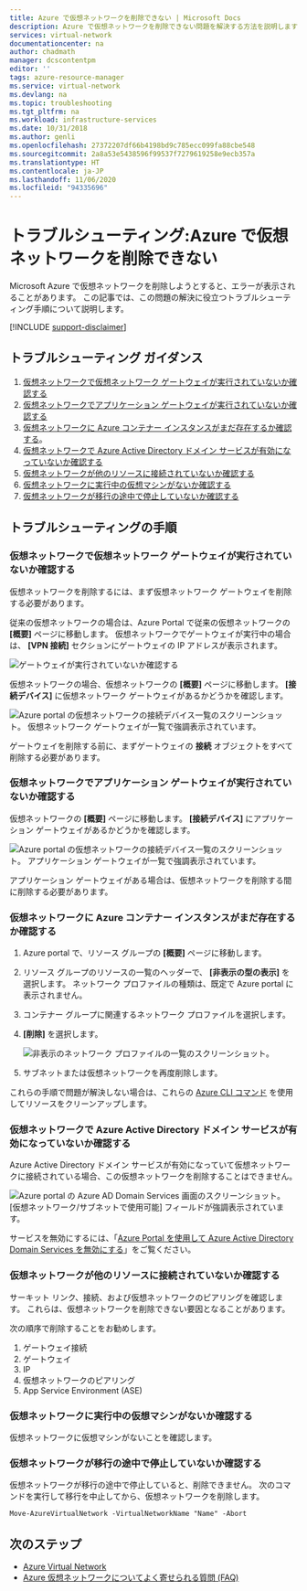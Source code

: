 ```yaml
---
title: Azure で仮想ネットワークを削除できない | Microsoft Docs
description: Azure で仮想ネットワークを削除できない問題を解決する方法を説明します。
services: virtual-network
documentationcenter: na
author: chadmath
manager: dcscontentpm
editor: ''
tags: azure-resource-manager
ms.service: virtual-network
ms.devlang: na
ms.topic: troubleshooting
ms.tgt_pltfrm: na
ms.workload: infrastructure-services
ms.date: 10/31/2018
ms.author: genli
ms.openlocfilehash: 27372207df66b4198bd9c785ecc099fa88cbe548
ms.sourcegitcommit: 2a8a53e5438596f99537f7279619258e9ecb357a
ms.translationtype: HT
ms.contentlocale: ja-JP
ms.lasthandoff: 11/06/2020
ms.locfileid: "94335696"
---
```

# <a name="troubleshooting-failed-to-delete-a-virtual-network-in-azure"></a>トラブルシューティング:Azure で仮想ネットワークを削除できない

Microsoft Azure で仮想ネットワークを削除しようとすると、エラーが表示されることがあります。 この記事では、この問題の解決に役立つトラブルシューティング手順について説明します。

[!INCLUDE [support-disclaimer](../../includes/support-disclaimer.md)]

## <a name="troubleshooting-guidance"></a>トラブルシューティング ガイダンス 

1. [仮想ネットワークで仮想ネットワーク ゲートウェイが実行されていないか確認する](#check-whether-a-virtual-network-gateway-is-running-in-the-virtual-network)
2. [仮想ネットワークでアプリケーション ゲートウェイが実行されていないか確認する](#check-whether-an-application-gateway-is-running-in-the-virtual-network)
3. [仮想ネットワークに Azure コンテナー インスタンスがまだ存在するか確認する](#check-whether-azure-container-instances-still-exist-in-the-virtual-network)。
4. [仮想ネットワークで Azure Active Directory ドメイン サービスが有効になっていないか確認する](#check-whether-azure-active-directory-domain-service-is-enabled-in-the-virtual-network)
5. [仮想ネットワークが他のリソースに接続されていないか確認する](#check-whether-the-virtual-network-is-connected-to-other-resource)
6. [仮想ネットワークに実行中の仮想マシンがないか確認する](#check-whether-a-virtual-machine-is-still-running-in-the-virtual-network)
7. [仮想ネットワークが移行の途中で停止していないか確認する](#check-whether-the-virtual-network-is-stuck-in-migration)

## <a name="troubleshooting-steps"></a>トラブルシューティングの手順

### <a name="check-whether-a-virtual-network-gateway-is-running-in-the-virtual-network"></a>仮想ネットワークで仮想ネットワーク ゲートウェイが実行されていないか確認する

仮想ネットワークを削除するには、まず仮想ネットワーク ゲートウェイを削除する必要があります。

従来の仮想ネットワークの場合は、Azure Portal で従来の仮想ネットワークの **[概要]** ページに移動します。 仮想ネットワークでゲートウェイが実行中の場合は、 **[VPN 接続]** セクションにゲートウェイの IP アドレスが表示されます。 

![ゲートウェイが実行されていないか確認する](media/virtual-network-troubleshoot-cannot-delete-vnet/classic-gateway.png)

仮想ネットワークの場合、仮想ネットワークの **[概要]** ページに移動します。 **[接続デバイス]** に仮想ネットワーク ゲートウェイがあるかどうかを確認します。

![Azure portal の仮想ネットワークの接続デバイス一覧のスクリーンショット。 仮想ネットワーク ゲートウェイが一覧で強調表示されています。](media/virtual-network-troubleshoot-cannot-delete-vnet/vnet-gateway.png)

ゲートウェイを削除する前に、まずゲートウェイの **接続** オブジェクトをすべて削除する必要があります。 

### <a name="check-whether-an-application-gateway-is-running-in-the-virtual-network"></a>仮想ネットワークでアプリケーション ゲートウェイが実行されていないか確認する

仮想ネットワークの **[概要]** ページに移動します。 **[接続デバイス]** にアプリケーション ゲートウェイがあるかどうかを確認します。

![Azure portal の仮想ネットワークの接続デバイス一覧のスクリーンショット。 アプリケーション ゲートウェイが一覧で強調表示されています。](media/virtual-network-troubleshoot-cannot-delete-vnet/app-gateway.png)

アプリケーション ゲートウェイがある場合は、仮想ネットワークを削除する間に削除する必要があります。

### <a name="check-whether-azure-container-instances-still-exist-in-the-virtual-network"></a>仮想ネットワークに Azure コンテナー インスタンスがまだ存在するか確認する

1. Azure portal で、リソース グループの **[概要]** ページに移動します。
1. リソース グループのリソースの一覧のヘッダーで、 **[非表示の型の表示]** を選択します。 ネットワーク プロファイルの種類は、既定で Azure portal に表示されません。
1. コンテナー グループに関連するネットワーク プロファイルを選択します。
1. **[削除]** を選択します。

   ![非表示のネットワーク プロファイルの一覧のスクリーンショット。](media/virtual-network-troubleshoot-cannot-delete-vnet/container-instances.png)

1. サブネットまたは仮想ネットワークを再度削除します。

これらの手順で問題が解決しない場合は、これらの [Azure CLI コマンド](https://docs.microsoft.com/azure/container-instances/container-instances-vnet#clean-up-resources) を使用してリソースをクリーンアップします。 

### <a name="check-whether-azure-active-directory-domain-service-is-enabled-in-the-virtual-network"></a>仮想ネットワークで Azure Active Directory ドメイン サービスが有効になっていないか確認する

Azure Active Directory ドメイン サービスが有効になっていて仮想ネットワークに接続されている場合、この仮想ネットワークを削除することはできません。 

![Azure portal の Azure AD Domain Services 画面のスクリーンショット。 [仮想ネットワーク/サブネットで使用可能] フィールドが強調表示されています。](media/virtual-network-troubleshoot-cannot-delete-vnet/enable-domain-services.png)

サービスを無効にするには、「[Azure Portal を使用して Azure Active Directory Domain Services を無効にする](../active-directory-domain-services/delete-aadds.md)」をご覧ください。

### <a name="check-whether-the-virtual-network-is-connected-to-other-resource"></a>仮想ネットワークが他のリソースに接続されていないか確認する

サーキット リンク、接続、および仮想ネットワークのピアリングを確認します。 これらは、仮想ネットワークを削除できない要因となることがあります。 

次の順序で削除することをお勧めします。

1. ゲートウェイ接続
2. ゲートウェイ
3. IP
4. 仮想ネットワークのピアリング
5. App Service Environment (ASE)

### <a name="check-whether-a-virtual-machine-is-still-running-in-the-virtual-network"></a>仮想ネットワークに実行中の仮想マシンがないか確認する

仮想ネットワークに仮想マシンがないことを確認します。

### <a name="check-whether-the-virtual-network-is-stuck-in-migration"></a>仮想ネットワークが移行の途中で停止していないか確認する

仮想ネットワークが移行の途中で停止していると、削除できません。 次のコマンドを実行して移行を中止してから、仮想ネットワークを削除します。

```azurepowershell
Move-AzureVirtualNetwork -VirtualNetworkName "Name" -Abort
```

## <a name="next-steps"></a>次のステップ

- [Azure Virtual Network](virtual-networks-overview.md)
- [Azure 仮想ネットワークについてよく寄せられる質問 (FAQ)](virtual-networks-faq.md)
